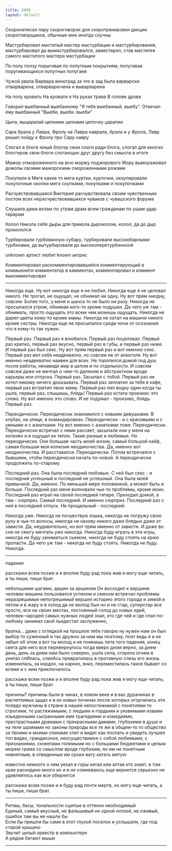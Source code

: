 ```yaml
---
title: 2008
layout: default
---
```


Скоронаписал пару скороговорок для скоротренировки дикции скороговорщиков, обычные мне иногда скучны

Мастурбировал маститый мастер мастурбации и мастурбирования, мастурбировал да вымастурбировался, заместерел, став маститее самого маститого мастера мастурбации

По полу ползу порыгивая по попутным покрытиям, попугивая поругивающихся попутных попугаев

Чужой рвала Варвара виноград за что в зад была варварски отварварена, отварварючена и выварварена

На полу кровать На кровати я На руках трава В голове дрова 

Говорил выебанный выебанному "Я тебя выебанный, выебу". Отвечал ему выебанный "Выеби, выеби. выеби"

Цыпа, выцарапай цепкими цапками цепочку царапин

Сара брала у Лавра, Фролу на Лавра наврала, брала и у Фрола, Лавр решил пойду к Фролу про Сару навру

Слогал в блоге юный блогер свои слоги ради блога, слогал для многих блоггеров свои блоги слогающих друг другу без смысла в итоге

Мажор отмороженного на всю моржу поджорового Жору вымораживал дожопы своими мажорскими смороженными рожами

Покупали в Меге какие то мега куртки, курточки, оккупировали покупочные окопки мега скупками, покупками и покупочками

Расчувствовавшаяся Виктория расчувствовала своим чувственным постом всех нерасчувствовавшихся чуваков с чувашского форума

Слушала дама вхлам по утрам драм всем гражданам по ушам удар тарарам

Колол Никола себе дыры для прикола дыроколом, колол, да до дыр прокололся

Турбировали турбованную субару, турбировали высокобарными турбинами, да вытурбировали до высокоперетурбинноой

unknown артист любит known актрис

Комментировал раскомментировавшийся комментирующий в коммьюнити комментатор в камментах, комментировал и коммент выкомментировал

***

Никогда еще. Ну вот никогда еще я не любил. Никогда еще я не целовал никого. Не трогал, не ощущал, не обнимал ни одну. Ну вот прям ниодну, совсем. Более того, у меня и шанса то не было ни разу. Никогда не просыпался утром, обнимая кого-то кроме подушки. Да чего уж там - обнимать, просто ощущать это всем чем можешь ощущать. Никогда не дарил цветы кому-то кроме мамы. Никогда не катал на машине никого кроме сестры. Никогда еще не просыпался среди ночи от осознания что я кому-то так нужен.

Первый раз. Первый раз я влюбился. Первый раз поцеловал. Первый раз крепко, первый раз вкусно, первый раз в губы, и первый раз ниже. И первый раз был секс. Ну вот прям первый раз и вот именно секс. Первый раз вел себя неадекватно, но совсем не от алкоголя. Ну вот именно неадекватно наивен для всех. Не торопился домой под душ после работы, ненавидя мир в целом и по отдельности. И совсем совсем даже не мечтал о чем-то далеком и абстрактном вроде карьеры или отпуска. Первый раз. Засыпал с тобой. Первый раз не хотел никому ничего доказывать. Первый раз заплатил за тебя в кафе, первый раз встретил твою маму. Первый раз пил водку один когда ты ушла, первый раз, слышишь, блядь! Первый раз кстати произнес это слово. Ну вот именно это слово. И не подумал - произнес, блядь. Первый раз.

Переодически. Переодически знакомился с новыми девушками. В клубах, на улице, в командировках. Переодически - и с красивыми и с умными и с азиатками. Ну вот именно с азиатками тоже. Переодически. Переодически встречал с ними рассвет, засыпали они у меня на коленях и я ощущал их тепло. Такие разные и любимые. Но переодически. Они большая часть моей жизни, самый большой кайф, самая большая моя иллюзия неодиночества. Да, именно вот неодиночества. И расставался. Переодически. Потом встречался с бывшими, чтобы переодически начать по-новой. А переодически продолжить по-старому.

Последний раз. Она была последней любовью. С ней был секс - и последний успешный и последний не успешный. Она была моей привычкой. Да, именно. По меньшей мере половинкой, а может быть и больше. Последний раз меня волновали чьи-то проблемы, кроме моих. Последний раз играл на своей последней гитаре. Приходил домой, а там - сюрприз. Самый последний. И именно сюрприз. Последний раз с ней в последний отпуск. Не прощальный - последний. 

Никогда уже. Никогда не почувствую языка, никогда не погружу свою руку в чьи-то волосы, никогда не назову никого даже блядью даже от зависти. Да, неудивительно, но вот прям именно от зависти. И даже во сне не смогу мечтать уже никогда. Никогда буду играть в эти игры, никогда не буду заниматься сьемом, никогда не буду стоять на краю пропасти. Да чего уж там - никогда не буду стоять. Никогда не буду. Никогда.

***

падение

расскажи всем позже и я вполне буду рад
пока жив я могу еще читать, а ты пиши, пиши брат.


небольшими шагами, аршин за аршином
Он восходил к вершине
человек-машина
пользовался успехом и смехом встречал проблемы
неразрешимые
непогрешимый
вершил историю этого города и зимой и летом и в жару и в холод
да не молод был но и не стар, суперстар
все просто, все на своих местах, 
постоянный голод
до новых идей,
человек-чародей
самых нужных людей знал, кто где чей и где спал
по-любому занимал свой пьедестал заслуженно, 

братка... 
даже с оглядкой на прошлое тебе говорю
ну нужен нам он был
выбор то суженный и
так дружно за ним мы поэтому,
поэт ведь я и не забыл об этом
а вот ты молод и не помнишь лета того
падения, конец света для него
все перевернулось тогда вверх дном
верно, за днем день, день за днем 
нам было скверно, ушла сила, сгорела огнем
в унитаз слИлась, слилАсь превратилась в противную слизь
его жизнь изменилась,
за кордон, на карниз, вниз, переместилась
такое бывает со всеми и с ним приключилось


расскажи всем позже и я вполне буду рад
пока жив я могу еще читать, а ты пиши, пиши брат.



причины? причины были
в чинах, в новом веке и в вас дурачинах
в расчетливых щщах и в их новых починах
после которых огорчились эти псевдо мужчины
в стране в нашей непостижимой
с понятиями то строгими, то растяжимыми,
с людьми
и гордыми и уязвимыми
язвами изьеденными
сыгранными ими трагедиями и комедиями,
престрастными драмами
с прекрасными дамами, 
глубокими в душе и на теле шрамами
но законы природы все те же в общем-то
то общество за твоими и моими спинами
спит и видит
как поспать и увидеть
лучшее топ видео, грандиозное, неосуществимое
с собой любимыми, с признаниями, сюжетами голимыми 
но с большими бюджетами и целым морем грима
со смыслом вроде глубоким, но им не понятным
невнятным, в отведенные им сроки
вату катать мятую


известно немного о нем уехал в горы китая
или алтая кто знает, в том крае раскидано много их
и я не сомневаюсь еще вернется
серьезно
не удивляйтесь как все обернется

расскажи всем позже и я буду рад
почти мертв, но могу еще читать, а ты пиши, пиши брат.

***

Ритмы, басы, тональности сшитые в оттенок необходимый  
Единый, самый вкусный, не фальшивый не одной ноткой, не лживый, ошибок там вы не нашли бы  
Если бы пришли бы сами в этот глухой поселок и услышали, где под старой крышею  
Звучит целый оркестр в компьютере  
А рядом бегают мыши  

***

